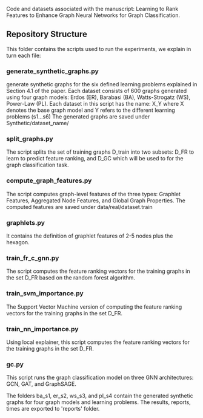 Code and datasets associated with the manuscript:
Learning to Rank Features to Enhance Graph Neural Networks for Graph Classification.

## Repository Structure

This folder contains the scripts used to run the experiments, we explain in turn each file: 

### generate_synthetic_graphs.py 
generate synthetic graphs for the six defined learning problems explained in Section 4.1 of the paper.
Each dataset consists of 600 graphs generated using four graph models:
Erdos (ER), Barabasi (BA), Watts-Strogatz (WS), Power-Law (PL).
Each dataset in this script has the name: X_Y where X denotes the base graph model and Y refers to the different learning problems (s1...s6)
The generated graphs are saved under Synthetic/dataset_name/

### split_graphs.py
The script splits the set of training graphs D_train into two subsets:
D_FR to learn to predict feature ranking,
and D_GC which will be used to for the graph classification task.

### compute_graph_features.py
The script computes graph-level features of the three types: Graphlet Features, Aggregated Node Features, and Global Graph Properties.
The computed features are saved under data/real/dataset.train

### graphlets.py
It contains the definition of graphlet features of 2-5 nodes plus the hexagon.

### train_fr_c_gnn.py
The script computes the feature ranking vectors for the training graphs in the set D_FR based on the random forest algorithm.

### train_svm_importance.py
The Support Vector Machine version of computing the feature ranking vectors for the training graphs in the set D_FR.

### train_nn_importance.py
Using local explainer, this script computes the feature ranking vectors for the training graphs in the set D_FR.

### gc.py
This script runs the graph classification model on three GNN architectures: GCN, GAT, and GraphSAGE.

The folders ba_s1, er_s2, ws_s3, and pl_s4 contain the generated synthetic graphs for four graph models and learning problems.
The results, reports, times are exported to 'reports' folder. 



